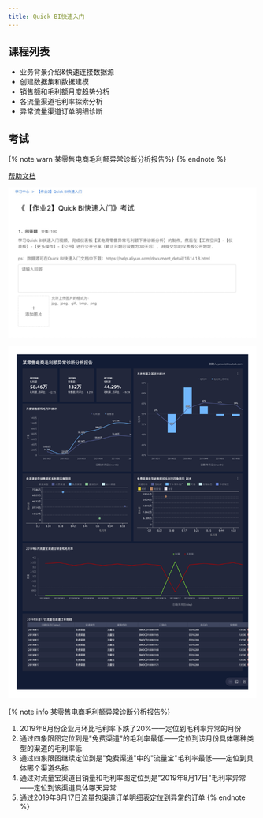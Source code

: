 ```yaml
---
title: Quick BI快速入门
---
```


## 课程列表

* 业务背景介绍&快速连接数据源
* 创建数据集和数据建模
* 销售额和毛利额月度趋势分析
* 各流量渠道毛利率探索分析
* 异常流量渠道订单明细诊断

## 考试

{% note warn 某零售电商毛利额异常诊断分析报告%}
{% endnote %}

[帮助文档](https://help.aliyun.com/document_detail/161418.html)

![](pic/08.png)

![](pic/09.png)

{% note info 某零售电商毛利额异常诊断分析报告%}
1. 2019年8月份企业月环比毛利率下跌了20%——定位到毛利率异常的月份
2. 通过四象限图定位到是"免费渠道"的毛利率最低——定位到该月份具体哪种类型的渠道的毛利率低
3. 通过四象限图继续定位到是"免费渠道"中的"流量宝"毛利率最低——定位到具体哪个渠道名称
4. 通过对流量宝渠道日销量和毛利率图定位到是"2019年8月17日"毛利率异常——定位到该渠道具体哪天异常
5. 通过2019年8月17日流量包渠道订单明细表定位到异常的订单
{% endnote %}
